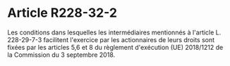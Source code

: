 # Article R228-32-2

<p>Les conditions dans lesquelles les intermédiaires mentionnés à l'article L. 228-29-7-3 facilitent l'exercice par les actionnaires de leurs droits sont fixées par les articles 5,6 et 8 du règlement d'exécution (UE) 2018/1212 de la Commission du 3 septembre 2018.</p>